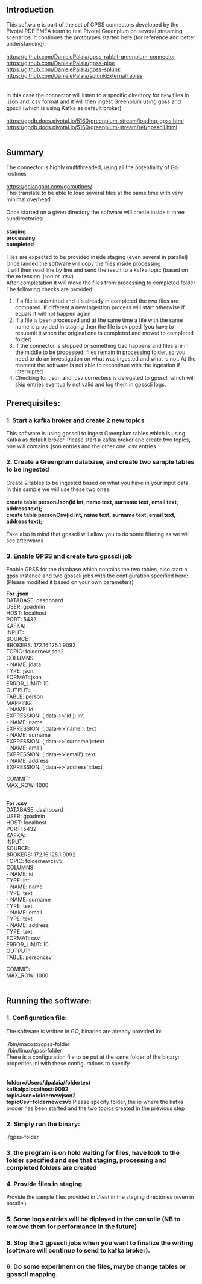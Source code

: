## Introduction
This software is part of the set of GPSS connectors developed by the Pivotal PDE EMEA team to test Pivotal Greenplum on several streaming scenarios. It continues the prototypes started here (for reference and better understanding): </br></br>
https://github.com/DanielePalaia/gpss-rabbit-greenplum-connector</br>
https://github.com/DanielePalaia/gpss-pipe</br>
https://github.com/DanielePalaia/gpss-splunk</br>
https://github.com/DanielePalaia/splunkExternalTables</br>
</br> </br>
In this case the connector will listen to a specific directory for new files in .json and .csv format and it will then ingest Greenplum using gpss and gpscli (which is using Kafka as default broker)</br></br>
https://gpdb.docs.pivotal.io/5160/greenplum-stream/loading-gpss.html</br>
https://gpdb.docs.pivotal.io/5160/greenplum-stream/ref/gpsscli.html</br></br>

## Summary
The connector is highly multithreaded, using all the potentiality of Go routines </br></br>
https://golangbot.com/goroutines/ </br>
This translate to be able to load several files at the same time with very minimal overhead </br></br>
Once started on a given directory the software will create inside it three subdirectories: </br></br>
**staging** </br>
**processing** </br>
**completed** </br></br>
Files are expected to be provided inside staging (even several in parallel) </br>
Once landed the software will copy the files inside processing </br>
it will then read line by line and send the result to a kafka topic (based on the extension .json or .csv) </br>
After completation it will move the files from processing to completed folder </br>
The following checks are provided:
1. If a file is submitted and it's already in completed the two files are compared. If different a new ingestion process will start otherwise if equals it will not happen again </br>
2. If a file is been processed and at the same time a file with the same name is provided in staging then the file is skipped (you have to resubmit it when the original one is completed and moved to completed folder) </br>
3. If the connector is stopped or something bad happens and files are in the middle to be processed, files remain in processing folder, so you need to do an investigation on what was ingested and what is not. At the moment the software is not able to recontinue with the ingestion if interrupted </br>
4. Checking for .json and .csv correctess is delegated to gpsscli which will skip entries eventually not valid and log them in gpsscli logs.

## Prerequisites:
### 1. Start a kafka broker and create 2 new topics
This software is using gpsscli to ingest Greenplum tables which is using Kafka as default broker. Please start a kafka broker and create two topics, one will contains .json entries and the other one .csv entries

### 2. Create a Greenplum database, and create two sample tables to be ingested
Create 2 tables to be ingested based on what you have in your input data. </br>
In this sample we will use these two ones:</br></br>
**create table personJson(id int, name text, surname text, email text, address text);** </br>
**create table personCsv(id int, name text, surname text, email text, address text);** </br></br>
Take also in mind that gpsscli will allow you to do some filtering as we will see afterwards </br>

### 3. Enable GPSS and create two gpsscli job
Enable GPSS for the database which contains the two tables, also start a gpss instance and two gpsscli jobs with the configuration specified here: (Please modified it based on your own parameters) </br>

**For .json** </br>
DATABASE: dashboard</br>
USER: gpadmin</br>
HOST: localhost</br>
PORT: 5432</br>
KAFKA:</br>
   INPUT:</br>
     SOURCE:</br>
        BROKERS: 172.16.125.1:9092</br>
        TOPIC: foldernewjson2</br>
     COLUMNS:</br>
        - NAME: jdata</br>
          TYPE: json</br>
     FORMAT: json</br>
     ERROR_LIMIT: 10</br>
   OUTPUT:</br>
     TABLE: person</br>
     MAPPING:</br>
        - NAME: id</br>
          EXPRESSION: (jdata->>'id')::int</br>
        - NAME: name</br>
          EXPRESSION: (jdata->>'name')::text</br>
        - NAME: surname</br>
          EXPRESSION: (jdata->>'surname')::text</br>
        - NAME: email</br>
          EXPRESSION: (jdata->>'email')::text</br>
        - NAME: address</br>
          EXPRESSION: (jdata->>'address')::text</br>

   COMMIT:</br>
     MAX_ROW: 1000</br></br>
     
     
**For .csv** </br>
DATABASE: dashboard</br>
USER: gpadmin</br>
HOST: localhost</br>
PORT: 5432</br>
KAFKA:</br>
   INPUT:</br>
     SOURCE:</br>
        BROKERS: 172.16.125.1:9092</br>
        TOPIC: foldernewcsv5</br>
     COLUMNS:</br>
        - NAME: id</br>
          TYPE: int</br>
        - NAME: name</br>
          TYPE: text</br>
        - NAME: surname</br>
          TYPE: text</br>
        - NAME: email</br>
          TYPE: text</br>
        - NAME: address</br>
          TYPE: text</br>
     FORMAT: csv</br>
     ERROR_LIMIT: 10</br>
   OUTPUT:</br>
     TABLE: personcsv</br>

   COMMIT:</br>
     MAX_ROW: 1000</br></br>
    
## Running the software:

### 1. Configuration file: </br>  
The software is written in GO, binaries are already provided in:</br>  
./bin/macosx/gpss-folder  
./bin/linux/gpss-folder  
There is a configuration file to be put at the same folder of the binary: properties.ini with these configurations to specify</br></br>  
**folder=/Users/dpalaia/foldertest**  
**kafkaIp=localhost:9092**  
**topicJson=foldernewjson2**  
**topicCsv=foldernewcsv5** 
Please specify folder, the ip where the kafka broder has been started and the two topics created in the previous step </br>

### 2. Simply run the binary: </br> 
./gpss-folder</br> 

### 3. the program is on hold waiting for files, have look to the folder specified and see that staging, processing and completed folders are created

### 4. Provide files in staging
Provide the sample files provided in ./test in the staging directories (even in parallel)

### 5. Some logs entries will be diplayed in the consolle (NB to remove them for performance in the future)

### 6. Stop the 2 gpsscli jobs when you want to finalize the writing (software will continue to send to kafka broker).

### 6. Do some experiment on the files, maybe change tables or gpsscli mapping.



